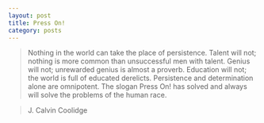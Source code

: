 ```yaml
---
layout: post
title: Press On!
category: posts
---
```


> Nothing in the world can take the place of persistence. Talent will not;
> nothing is more common than unsuccessful men with talent. Genius will not;
> unrewarded genius is almost a proverb. Education will not; the world is full of
> educated derelicts. Persistence and determination alone are omnipotent. The
> slogan Press On! has solved and always will solve the problems of the human
> race.

> J. Calvin Coolidge
